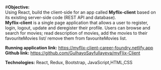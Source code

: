 #**Objective:**<br>
Using React, build the client-side for an app called **Myflix-client** based on its
existing server-side code (REST API and database).<br>
**Myflix-client** is a single page application that allows a user to register, login, logout, update and deregister their profile. Users can browse and search for movies; read description of movies, add the movies to their favouriteMovies list/ remove them from favouriteMovies list.<br>

**Running application link:** https://myflix-client-career-foundry.netlify.app <br>
**Github link:** https://github.com/GulhayoSayfullayeva/myFlix-Client

**Technologies:** React, Redux, Bootstrap, JavaScript,HTML,CSS
